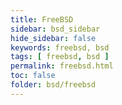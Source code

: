 ```yaml
---
title: FreeBSD
sidebar: bsd_sidebar
hide_sidebar: false
keywords: freebsd, bsd
tags: [ freebsd, bsd ]
permalink: freebsd.html
toc: false
folder: bsd/freebsd
---
```

